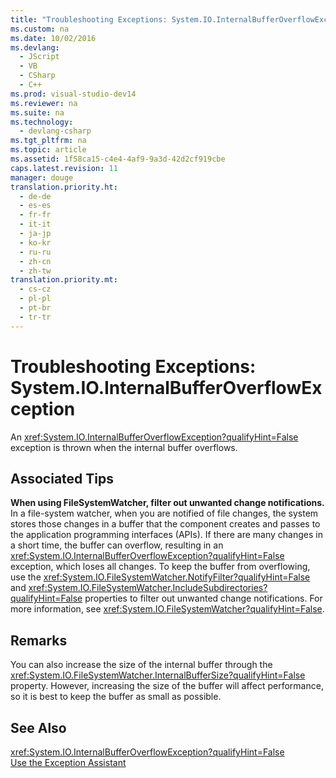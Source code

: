 ```yaml
---
title: "Troubleshooting Exceptions: System.IO.InternalBufferOverflowException"
ms.custom: na
ms.date: 10/02/2016
ms.devlang: 
  - JScript
  - VB
  - CSharp
  - C++
ms.prod: visual-studio-dev14
ms.reviewer: na
ms.suite: na
ms.technology: 
  - devlang-csharp
ms.tgt_pltfrm: na
ms.topic: article
ms.assetid: 1f58ca15-c4e4-4af9-9a3d-42d2cf919cbe
caps.latest.revision: 11
manager: douge
translation.priority.ht: 
  - de-de
  - es-es
  - fr-fr
  - it-it
  - ja-jp
  - ko-kr
  - ru-ru
  - zh-cn
  - zh-tw
translation.priority.mt: 
  - cs-cz
  - pl-pl
  - pt-br
  - tr-tr
---
```

# Troubleshooting Exceptions: System.IO.InternalBufferOverflowException
An <xref:System.IO.InternalBufferOverflowException?qualifyHint=False> exception is thrown when the internal buffer overflows.  
  
## Associated Tips  
 **When using FileSystemWatcher, filter out unwanted change notifications.**  
 In a file-system watcher, when you are notified of file changes, the system stores those changes in a buffer that the component creates and passes to the application programming interfaces (APIs). If there are many changes in a short time, the buffer can overflow, resulting in an <xref:System.IO.InternalBufferOverflowException?qualifyHint=False> exception, which loses all changes. To keep the buffer from overflowing, use the <xref:System.IO.FileSystemWatcher.NotifyFilter?qualifyHint=False> and <xref:System.IO.FileSystemWatcher.IncludeSubdirectories?qualifyHint=False> properties to filter out unwanted change notifications. For more information, see <xref:System.IO.FileSystemWatcher?qualifyHint=False>.  
  
## Remarks  
 You can also increase the size of the internal buffer through the <xref:System.IO.FileSystemWatcher.InternalBufferSize?qualifyHint=False> property. However, increasing the size of the buffer will affect performance, so it is best to keep the buffer as small as possible.  
  
## See Also  
 <xref:System.IO.InternalBufferOverflowException?qualifyHint=False>   
 [Use the Exception Assistant](../Topic/How%20to:%20Use%20the%20Exception%20Assistant.md)